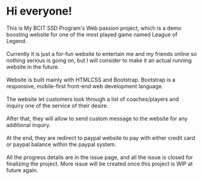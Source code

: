 # Hi everyone!
This is My BCIT SSD Program's Web passion project, which is a demo boosting website for one of the most played game named League of Legend. <br><br>
Currently it is just a for-fun website to entertain me and my friends online so nothing serious is going on, but I will consider to make it an actual running website in the future.<br><br>
Website is built mainly with HTMLCSS and Bootstrap. Bootstrap is a responsive, mobile-first front-end web development language.<br><br>
The website let customers look through a list of coaches/players and inquiry one of the service of their desire.<br><br>
After that, they will allow to send custom message to the website for any additional inquiry.<br><br>
At the end, they are redirect to paypal website to pay with either credit card or paypal balance within the paypal system.<br><br>
All the progress details are in the issue page, and all the issue is closed for finalizing the project. More issue will be created once this project is WIP  at future again.
